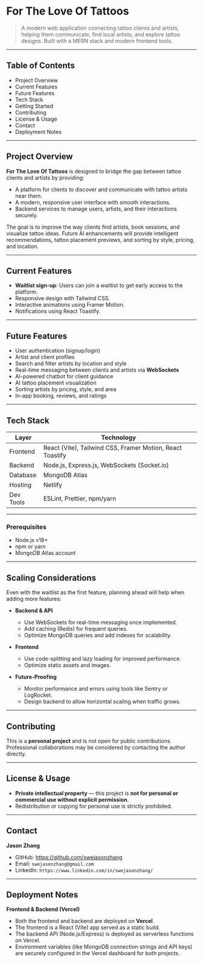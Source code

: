 # For The Love Of Tattoos

> A modern web application connecting tattoo clients and artists, helping them communicate, find local artists, and explore tattoo designs. Built with a MERN stack and modern frontend tools.

---

## Table of Contents

- Project Overview
- Current Features
- Future Features
- Tech Stack
- Getting Started
- Contributing
- License & Usage
- Contact
- Deployment Notes

---

## Project Overview

**For The Love Of Tattoos** is designed to bridge the gap between tattoo clients and artists by providing:

- A platform for clients to discover and communicate with tattoo artists near them.  
- A modern, responsive user interface with smooth interactions.  
- Backend services to manage users, artists, and their interactions securely.  

The goal is to improve the way clients find artists, book sessions, and visualize tattoo ideas. Future AI enhancements will provide intelligent recommendations, tattoo placement previews, and sorting by style, pricing, and location.

---

## Current Features

- **Waitlist sign-up**: Users can join a waitlist to get early access to the platform.  
- Responsive design with Tailwind CSS.  
- Interactive animations using Framer Motion.  
- Notifications using React Toastify.

---

## Future Features

- User authentication (signup/login)  
- Artist and client profiles  
- Search and filter artists by location and style  
- Real-time messaging between clients and artists via **WebSockets**  
- AI-powered chatbot for client guidance  
- AI tattoo placement visualization  
- Sorting artists by pricing, style, and area  
- In-app booking, reviews, and ratings  

---

## Tech Stack

| Layer | Technology |
|-------|------------|
| Frontend | React (Vite), Tailwind CSS, Framer Motion, React Toastify |
| Backend | Node.js, Express.js, WebSockets (Socket.io) |
| Database | MongoDB Atlas |
| Hosting | Netlify |
| Dev Tools | ESLint, Prettier, npm/yarn |

---

### Prerequisites
- Node.js v18+  
- npm or yarn  
- MongoDB Atlas account  

---

## Scaling Considerations

Even with the waitlist as the first feature, planning ahead will help when adding more features:

- **Backend & API**
  - Use WebSockets for real-time messaging once implemented.  
  - Add caching (Redis) for frequent queries.  
  - Optimize MongoDB queries and add indexes for scalability.

- **Frontend**
  - Use code-splitting and lazy loading for improved performance.  
  - Optimize static assets and images.

- **Future-Proofing**
  - Monitor performance and errors using tools like Sentry or LogRocket.  
  - Design backend to allow horizontal scaling when traffic grows.  

---

## Contributing

This is a **personal project** and is not open for public contributions.  
Professional collaborations may be considered by contacting the author directly.

---

## License & Usage

- **Private intellectual property** — this project is **not for personal or commercial use without explicit permission**.  
- Redistribution or copying for personal use is strictly prohibited.  

---

## Contact

**Jason Zhang**  
- GitHub: https://github.com/swejasonzhang  
- Email: `swejasonzhang@gmail.com`  
- LinkedIn: `https://www.linkedin.com/in/swejasonzhang/`  

---

## Deployment Notes

**Frontend & Backend (Vercel)**  
- Both the frontend and backend are deployed on **Vercel**.  
- The frontend is a React (Vite) app served as a static build.  
- The backend API (Node.js/Express) is deployed as serverless functions on Vercel.  
- Environment variables (like MongoDB connection strings and API keys) are securely configured in the Vercel dashboard for both projects.  

